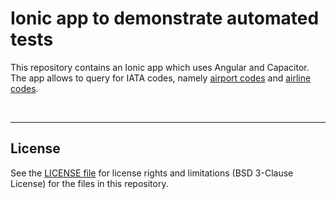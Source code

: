 # Ionic app to demonstrate automated tests #

This repository contains an Ionic app which uses Angular and Capacitor. 
The app allows to query for IATA codes, namely [airport codes](https://en.wikipedia.org/wiki/IATA_airport_code)
and [airline codes](https://en.wikipedia.org/wiki/Airline_codes).

<br>

----

## License ##

See the [LICENSE file](LICENSE.md) for license rights and limitations (BSD 3-Clause License) for the files in this repository.

<br>